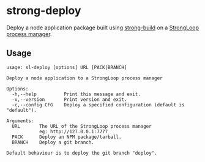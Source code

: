 # strong-deploy

Deploy a node application package built using [strong-build](http://github.com/strongloop/strong-build) on a [StrongLoop process manager](http://github.com/strongloop/strong-pm).

## Usage

```
usage: sl-deploy [options] URL [PACK|BRANCH]

Deploy a node application to a StrongLoop process manager

Options:
  -h,--help          Print this message and exit.
  -v,--version       Print version and exit.
  -c,--config CFG    Deploy a specified configuration (default is "default").

Arguments:
  URL       The URL of the StrongLoop process manager
            eg: http://127.0.0.1:7777
  PACK      Deploy an NPM package/tarball.
  BRANCH    Deploy a git branch.

Default behaviour is to deploy the git branch "deploy".
```
